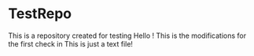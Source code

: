 # TestRepo
This is a repository created for testing 
Hello !
This is the modifications for the first check in
This is just a text file!
